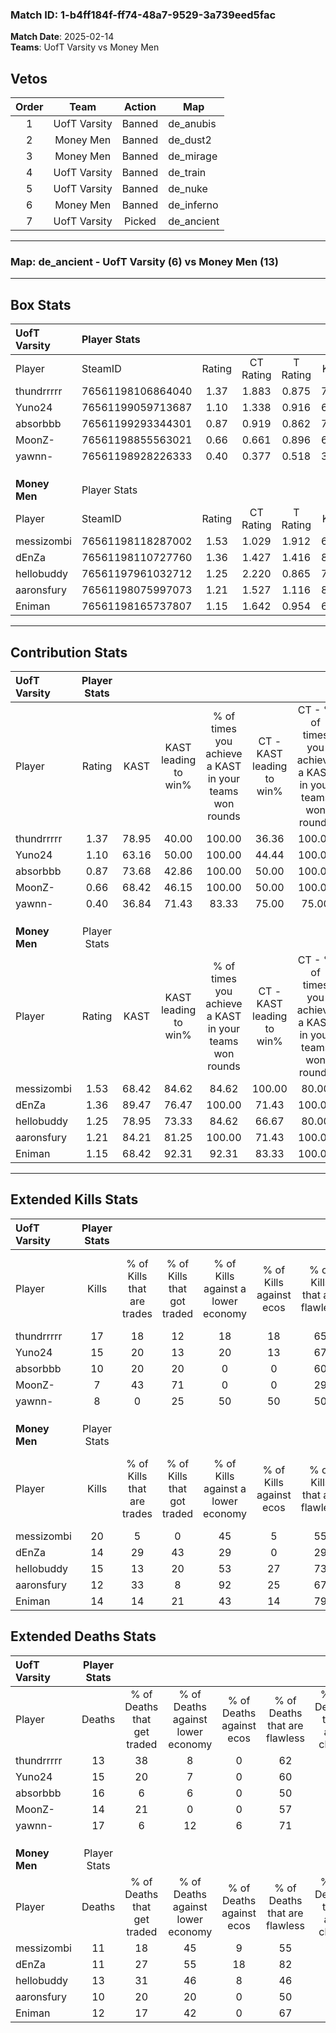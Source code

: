 ### Match ID: 1-b4ff184f-ff74-48a7-9529-3a739eed5fac  
**Match Date**: 2025-02-14  
**Teams**: UofT Varsity vs Money Men  

## Vetos  

| Order | Team | Action | Map |
| :---: | :--: | :----: | --- |
| 1 | UofT Varsity | Banned | de_anubis |
| 2 | Money Men | Banned | de_dust2 |
| 3 | Money Men | Banned | de_mirage |
| 4 | UofT Varsity | Banned | de_train |
| 5 | UofT Varsity | Banned | de_nuke |
| 6 | Money Men | Banned | de_inferno |
| 7 | UofT Varsity | Picked | de_ancient |

---  

### **Map**: de_ancient - UofT Varsity (6) vs Money Men (13)  
---  

## Box Stats  

| **UofT Varsity** | Player Stats      |        |           |          |       |       |       |         |        |      |     |
| :- | :- | :-: | :-: | :-: | :-: | :-: | :-: | :-: | :-: | :-: | :-: |
| Player           | SteamID           | Rating | CT Rating | T Rating | KAST  |  ADR  | Kills | Assists | Deaths | K/D  | HS% |
| thundrrrrr       | 76561198106864040 |  1.37  |   1.883   |  0.875   | 78.95 | 95.0  |  17   |    4    |   13   | 1.31 | 35  |
| Yuno24           | 76561199059713687 |  1.10  |   1.338   |  0.916   | 63.16 | 94.6  |  15   |    2    |   15   | 1.00 | 80  |
| absorbbb         | 76561199293344301 |  0.87  |   0.919   |  0.862   | 73.68 | 74.4  |  10   |    5    |   16   | 0.63 | 50  |
| MoonZ-           | 76561198855563021 |  0.66  |   0.661   |  0.896   | 68.42 | 45.3  |   7   |    6    |   14   | 0.50 | 42  |
| yawnn-           | 76561198928226333 |  0.40  |   0.377   |  0.518   | 36.84 | 55.7  |   8   |    0    |   17   | 0.47 | 37  |
|                  |                   |        |           |          |       |       |       |         |        |      |     |
|                  |                   |        |           |          |       |       |       |         |        |      |     |
|                  |                   |        |           |          |       |       |       |         |        |      |     |
| **Money Men**    | Player Stats      |        |           |          |       |       |       |         |        |      |     |
| Player           | SteamID           | Rating | CT Rating | T Rating | KAST  |  ADR  | Kills | Assists | Deaths | K/D  | HS% |
| messizombi       | 76561198118287002 |  1.53  |   1.029   |  1.912   | 68.42 | 108.2 |  20   |    4    |   11   | 1.82 | 60  |
| dEnZa            | 76561198110727760 |  1.36  |   1.427   |  1.416   | 89.47 | 86.3  |  14   |    8    |   11   | 1.27 | 35  |
| hellobuddy       | 76561197961032712 |  1.25  |   2.220   |  0.865   | 78.95 | 84.9  |  15   |    4    |   13   | 1.15 | 53  |
| aaronsfury       | 76561198075997073 |  1.21  |   1.527   |  1.116   | 84.21 | 66.9  |  12   |   10    |   10   | 1.20 |  8  |
| Eniman           | 76561198165737807 |  1.15  |   1.642   |  0.954   | 68.42 | 76.7  |  14   |    8    |   12   | 1.17 | 50  |
---  

## Contribution Stats  

| **UofT Varsity** | Player Stats |       |                      |                                                        |                           |                                                             |                          |                                                            |
| :- | :-: | :-: | :-: | :-: | :-: | :-: | :-: | :-: |
| Player           |    Rating    | KAST  | KAST leading to win% | % of times you achieve a KAST in your teams won rounds | CT - KAST leading to win% | CT - % of times you achieve a KAST in your teams won rounds | T - KAST leading to win% | T - % of times you achieve a KAST in your teams won rounds |
| thundrrrrr       |     1.37     | 78.95 |        40.00         |                         100.00                         |           36.36           |                           100.00                            |          50.00           |                           100.00                           |
| Yuno24           |     1.10     | 63.16 |        50.00         |                         100.00                         |           44.44           |                           100.00                            |          66.67           |                           100.00                           |
| absorbbb         |     0.87     | 73.68 |        42.86         |                         100.00                         |           50.00           |                           100.00                            |          33.33           |                           100.00                           |
| MoonZ-           |     0.66     | 68.42 |        46.15         |                         100.00                         |           50.00           |                           100.00                            |          40.00           |                           100.00                           |
| yawnn-           |     0.40     | 36.84 |        71.43         |                         83.33                          |           75.00           |                            75.00                            |          66.67           |                           100.00                           |
|                  |              |       |                      |                                                        |                           |                                                             |                          |                                                            |
|                  |              |       |                      |                                                        |                           |                                                             |                          |                                                            |
|                  |              |       |                      |                                                        |                           |                                                             |                          |                                                            |
| **Money Men**    | Player Stats |       |                      |                                                        |                           |                                                             |                          |                                                            |
| Player           |    Rating    | KAST  | KAST leading to win% | % of times you achieve a KAST in your teams won rounds | CT - KAST leading to win% | CT - % of times you achieve a KAST in your teams won rounds | T - KAST leading to win% | T - % of times you achieve a KAST in your teams won rounds |
| messizombi       |     1.53     | 68.42 |        84.62         |                         84.62                          |          100.00           |                            80.00                            |          77.78           |                           87.50                            |
| dEnZa            |     1.36     | 89.47 |        76.47         |                         100.00                         |           71.43           |                           100.00                            |          80.00           |                           100.00                           |
| hellobuddy       |     1.25     | 78.95 |        73.33         |                         84.62                          |           66.67           |                            80.00                            |          77.78           |                           87.50                            |
| aaronsfury       |     1.21     | 84.21 |        81.25         |                         100.00                         |           71.43           |                           100.00                            |          88.89           |                           100.00                           |
| Eniman           |     1.15     | 68.42 |        92.31         |                         92.31                          |           83.33           |                           100.00                            |          100.00          |                           87.50                            |
---  

## Extended Kills Stats  

| **UofT Varsity** | Player Stats |                            |                            |                                    |                         |                              |                                 |                                       |                    |           |
| :- | :-: | :-: | :-: | :-: | :-: | :-: | :-: | :-: | :-: | :-: |
| Player           |    Kills     | % of Kills that are trades | % of Kills that got traded | % of Kills against a lower economy | % of Kills against ecos | % of Kills that are flawless | % of Kills that are close duels | % of Kills that are assisted by flash | Pistol Round Kills | AWP Kills |
| thundrrrrr       |      17      |             18             |             12             |                 18                 |           18            |              65              |                6                |                   6                   |         2          |     2     |
| Yuno24           |      15      |             20             |             13             |                 20                 |           13            |              67              |               13                |                   0                   |         0          |     5     |
| absorbbb         |      10      |             20             |             20             |                 0                  |            0            |              60              |                0                |                   0                   |         0          |     2     |
| MoonZ-           |      7       |             43             |             71             |                 0                  |            0            |              29              |                0                |                   0                   |         0          |     0     |
| yawnn-           |      8       |             0              |             25             |                 50                 |           50            |              50              |                0                |                  25                   |         0          |     1     |
|                  |              |                            |                            |                                    |                         |                              |                                 |                                       |                    |           |
|                  |              |                            |                            |                                    |                         |                              |                                 |                                       |                    |           |
|                  |              |                            |                            |                                    |                         |                              |                                 |                                       |                    |           |
| **Money Men**    | Player Stats |                            |                            |                                    |                         |                              |                                 |                                       |                    |           |
| Player           |    Kills     | % of Kills that are trades | % of Kills that got traded | % of Kills against a lower economy | % of Kills against ecos | % of Kills that are flawless | % of Kills that are close duels | % of Kills that are assisted by flash | Pistol Round Kills | AWP Kills |
| messizombi       |      20      |             5              |             0              |                 45                 |            5            |              55              |               25                |                  10                   |         0          |     0     |
| dEnZa            |      14      |             29             |             43             |                 29                 |            0            |              29              |                0                |                   7                   |         0          |     1     |
| hellobuddy       |      15      |             13             |             20             |                 53                 |           27            |              73              |                7                |                   7                   |         0          |     2     |
| aaronsfury       |      12      |             33             |             8              |                 92                 |           25            |              67              |                8                |                  17                   |         5          |     0     |
| Eniman           |      14      |             14             |             21             |                 43                 |           14            |              79              |               14                |                   0                   |         0          |     2     |
## Extended Deaths Stats  

| **UofT Varsity** | Player Stats |                             |                                   |                          |                               |                            |                           |               |
| :- | :-: | :-: | :-: | :-: | :-: | :-: | :-: | :-: |
| Player           |    Deaths    | % of Deaths that get traded | % of Deaths against lower economy | % of Deaths against ecos | % of Deaths that are flawless | % of Deaths that are close | % of Deaths while blinded | Deaths to AWP |
| thundrrrrr       |      13      |             38              |                 8                 |            0             |              62               |             0              |            15             |       0       |
| Yuno24           |      15      |             20              |                 7                 |            0             |              60               |             7              |             7             |       2       |
| absorbbb         |      16      |              6              |                 6                 |            0             |              50               |             31             |             6             |       0       |
| MoonZ-           |      14      |             21              |                 0                 |            0             |              57               |             7              |            14             |       2       |
| yawnn-           |      17      |              6              |                12                 |            6             |              71               |             12             |             0             |       1       |
|                  |              |                             |                                   |                          |                               |                            |                           |               |
|                  |              |                             |                                   |                          |                               |                            |                           |               |
|                  |              |                             |                                   |                          |                               |                            |                           |               |
| **Money Men**    | Player Stats |                             |                                   |                          |                               |                            |                           |               |
| Player           |    Deaths    | % of Deaths that get traded | % of Deaths against lower economy | % of Deaths against ecos | % of Deaths that are flawless | % of Deaths that are close | % of Deaths while blinded | Deaths to AWP |
| messizombi       |      11      |             18              |                45                 |            9             |              55               |             9              |            18             |       0       |
| dEnZa            |      11      |             27              |                55                 |            18            |              82               |             0              |             0             |       1       |
| hellobuddy       |      13      |             31              |                46                 |            8             |              46               |             15             |             0             |       0       |
| aaronsfury       |      10      |             20              |                20                 |            0             |              50               |             0              |            10             |       0       |
| Eniman           |      12      |             17              |                42                 |            0             |              67               |             0              |             0             |       1       |

